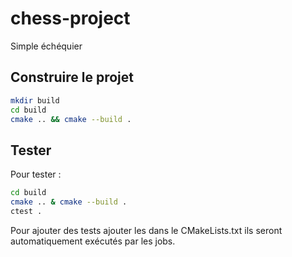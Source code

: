 # chess-project

Simple échéquier

## Construire le projet

```bash
mkdir build
cd build
cmake .. && cmake --build .
```

## Tester

Pour tester :

```bash
cd build
cmake .. & cmake --build .
ctest .
```

Pour ajouter des tests ajouter les dans le CMakeLists.txt ils seront
automatiquement exécutés par les jobs.
